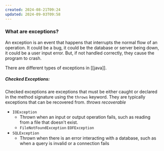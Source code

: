 ```yaml
---
created: 2024-08-21T09:24
updated: 2024-09-03T09:58
---
```

### What are exceptions?
An exception is an event that happens that interrupts the normal flow of an operation. It could be a bug, it could be the database or server being down, it could be a user input error. But, if not handled correctly, they cause the program to crash. 

There are different types of exceptions in [[java]]. 
##### Checked Exceptions:
Checked exceptions are exceptions that must be either caught or declared in the method signature using the `throws` keyword. They are typically exceptions that can be recovered from. *throws* *recoverable*
- `IOException`
	- Thrown when an input or output operation fails, such as reading from a file that doesn't exist. 
	- `FileNotFoundException` `EOFException`
- `SQLException`
	- Thrown when there is an error interacting with a database, such as when a query is invalid or a connection fails